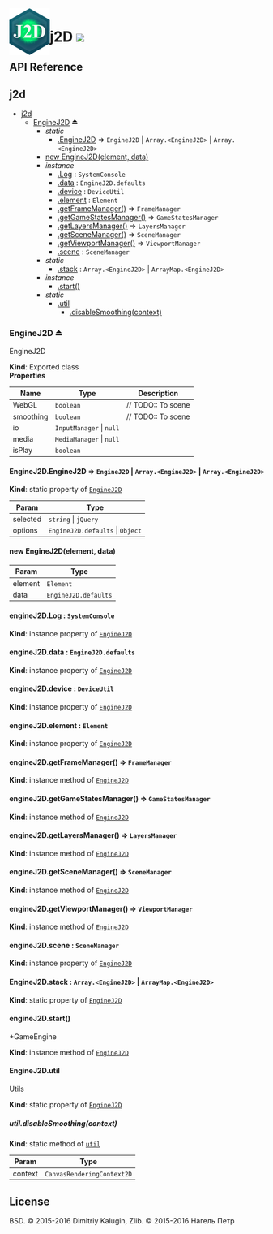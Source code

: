 <img src="https://github.com/fsggs/j2d/blob/0.2.0-dev/src/img/logo.png?raw=true" align="left" width="80"/>
<h1 align="left">j2D <a href="https://www.versioneye.com/user/projects/56afa5f63d82b9003761dfc8">
    <img src="https://www.versioneye.com/user/projects/56afa5f63d82b9003761dfc8/badge.svg?style=flat"/></a></h1>


## API Reference

<a name="module_j2d"></a>

## j2d

* [j2d](#module_j2d)
    * [EngineJ2D](#exp_module_j2d--EngineJ2D) ⏏
        * _static_
            * [.EngineJ2D](#module_j2d--EngineJ2D.EngineJ2D) ⇒ <code>EngineJ2D</code> &#124; <code>Array.&lt;EngineJ2D&gt;</code> &#124; <code>Array.&lt;EngineJ2D&gt;</code>
        * [new EngineJ2D(element, data)](#new_module_j2d--EngineJ2D_new)
        * _instance_
            * [.Log](#module_j2d--EngineJ2D+Log) : <code>SystemConsole</code>
            * [.data](#module_j2d--EngineJ2D+data) : <code>EngineJ2D.defaults</code>
            * [.device](#module_j2d--EngineJ2D+device) : <code>DeviceUtil</code>
            * [.element](#module_j2d--EngineJ2D+element) : <code>Element</code>
            * [.getFrameManager()](#module_j2d--EngineJ2D+getFrameManager) ⇒ <code>FrameManager</code>
            * [.getGameStatesManager()](#module_j2d--EngineJ2D+getGameStatesManager) ⇒ <code>GameStatesManager</code>
            * [.getLayersManager()](#module_j2d--EngineJ2D+getLayersManager) ⇒ <code>LayersManager</code>
            * [.getSceneManager()](#module_j2d--EngineJ2D+getSceneManager) ⇒ <code>SceneManager</code>
            * [.getViewportManager()](#module_j2d--EngineJ2D+getViewportManager) ⇒ <code>ViewportManager</code>
            * [.scene](#module_j2d--EngineJ2D+scene) : <code>SceneManager</code>
        * _static_
            * [.stack](#module_j2d--EngineJ2D.stack) : <code>Array.&lt;EngineJ2D&gt;</code> &#124; <code>ArrayMap.&lt;EngineJ2D&gt;</code>
        * _instance_
            * [.start()](#module_j2d--EngineJ2D+start)
        * _static_
            * [.util](#module_j2d--EngineJ2D.util)
                * [.disableSmoothing(context)](#module_j2d--EngineJ2D.util.disableSmoothing)

<a name="exp_module_j2d--EngineJ2D"></a>

### EngineJ2D ⏏
EngineJ2D

**Kind**: Exported class  
**Properties**

| Name | Type | Description |
| --- | --- | --- |
| WebGL | <code>boolean</code> | // TODO:: To scene |
| smoothing | <code>boolean</code> | // TODO:: To scene |
| io | <code>InputManager</code> &#124; <code>null</code> |  |
| media | <code>MediaManager</code> &#124; <code>null</code> |  |
| isPlay | <code>boolean</code> |  |

<a name="module_j2d--EngineJ2D.EngineJ2D"></a>

#### EngineJ2D.EngineJ2D ⇒ <code>EngineJ2D</code> &#124; <code>Array.&lt;EngineJ2D&gt;</code> &#124; <code>Array.&lt;EngineJ2D&gt;</code>
**Kind**: static property of <code>[EngineJ2D](#exp_module_j2d--EngineJ2D)</code>  

| Param | Type |
| --- | --- |
| selected | <code>string</code> &#124; <code>jQuery</code> | 
| options | <code>EngineJ2D.defaults</code> &#124; <code>Object</code> | 

<a name="new_module_j2d--EngineJ2D_new"></a>

#### new EngineJ2D(element, data)

| Param | Type |
| --- | --- |
| element | <code>Element</code> | 
| data | <code>EngineJ2D.defaults</code> | 

<a name="module_j2d--EngineJ2D+Log"></a>

#### engineJ2D.Log : <code>SystemConsole</code>
**Kind**: instance property of <code>[EngineJ2D](#exp_module_j2d--EngineJ2D)</code>  
<a name="module_j2d--EngineJ2D+data"></a>

#### engineJ2D.data : <code>EngineJ2D.defaults</code>
**Kind**: instance property of <code>[EngineJ2D](#exp_module_j2d--EngineJ2D)</code>  
<a name="module_j2d--EngineJ2D+device"></a>

#### engineJ2D.device : <code>DeviceUtil</code>
**Kind**: instance property of <code>[EngineJ2D](#exp_module_j2d--EngineJ2D)</code>  
<a name="module_j2d--EngineJ2D+element"></a>

#### engineJ2D.element : <code>Element</code>
**Kind**: instance property of <code>[EngineJ2D](#exp_module_j2d--EngineJ2D)</code>  
<a name="module_j2d--EngineJ2D+getFrameManager"></a>

#### engineJ2D.getFrameManager() ⇒ <code>FrameManager</code>
**Kind**: instance method of <code>[EngineJ2D](#exp_module_j2d--EngineJ2D)</code>  
<a name="module_j2d--EngineJ2D+getGameStatesManager"></a>

#### engineJ2D.getGameStatesManager() ⇒ <code>GameStatesManager</code>
**Kind**: instance method of <code>[EngineJ2D](#exp_module_j2d--EngineJ2D)</code>  
<a name="module_j2d--EngineJ2D+getLayersManager"></a>

#### engineJ2D.getLayersManager() ⇒ <code>LayersManager</code>
**Kind**: instance method of <code>[EngineJ2D](#exp_module_j2d--EngineJ2D)</code>  
<a name="module_j2d--EngineJ2D+getSceneManager"></a>

#### engineJ2D.getSceneManager() ⇒ <code>SceneManager</code>
**Kind**: instance method of <code>[EngineJ2D](#exp_module_j2d--EngineJ2D)</code>  
<a name="module_j2d--EngineJ2D+getViewportManager"></a>

#### engineJ2D.getViewportManager() ⇒ <code>ViewportManager</code>
**Kind**: instance method of <code>[EngineJ2D](#exp_module_j2d--EngineJ2D)</code>  
<a name="module_j2d--EngineJ2D+scene"></a>

#### engineJ2D.scene : <code>SceneManager</code>
**Kind**: instance property of <code>[EngineJ2D](#exp_module_j2d--EngineJ2D)</code>  
<a name="module_j2d--EngineJ2D.stack"></a>

#### EngineJ2D.stack : <code>Array.&lt;EngineJ2D&gt;</code> &#124; <code>ArrayMap.&lt;EngineJ2D&gt;</code>
**Kind**: static property of <code>[EngineJ2D](#exp_module_j2d--EngineJ2D)</code>  
<a name="module_j2d--EngineJ2D+start"></a>

#### engineJ2D.start()
+GameEngine

**Kind**: instance method of <code>[EngineJ2D](#exp_module_j2d--EngineJ2D)</code>  
<a name="module_j2d--EngineJ2D.util"></a>

#### EngineJ2D.util
Utils

**Kind**: static property of <code>[EngineJ2D](#exp_module_j2d--EngineJ2D)</code>  
<a name="module_j2d--EngineJ2D.util.disableSmoothing"></a>

##### util.disableSmoothing(context)
**Kind**: static method of <code>[util](#module_j2d--EngineJ2D.util)</code>  

| Param | Type |
| --- | --- |
| context | <code>CanvasRenderingContext2D</code> | 


## License

BSD. © 2015-2016 Dimitriy Kalugin, Zlib. © 2015-2016 Нагель Петр

